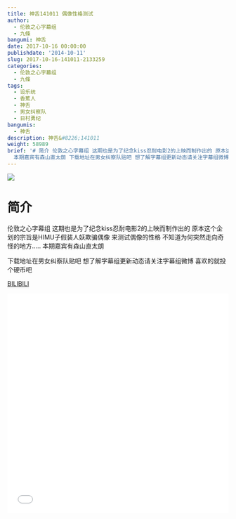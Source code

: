 ```yaml
---
title: 神舌141011 偶像性格测试
author:
  - 伦敦之心字幕组
  - 九條
bangumi: 神舌
date: 2017-10-16 00:00:00
publishdate: '2014-10-11'
slug: 2017-10-16-141011-2133259
categories:
  - 伦敦之心字幕组
  - 九條
tags:
  - 设乐统
  - 香蕉人
  - 神舌
  - 男女纠察队
  - 日村勇纪
bangumis:
  - 神舌
description: 神舌&#8226;141011
weight: 58989
brief: '# 简介 伦敦之心字幕组 这期也是为了纪念kiss忍耐电影2的上映而制作出的 原本这个企划的宗旨是HIMU子假装人妖欺骗偶像 来测试偶像的性格 不知道为何突然走向奇怪的地方.....
  本期嘉宾有森山直太朗 下载地址在男女纠察队贴吧 想了解字幕组更新动态请关注字幕组微博 喜欢的就投个硬币吧'
---
```


![](https://i.imgur.com/WURjhyz.jpg)

# 简介  
伦敦之心字幕组 这期也是为了纪念kiss忍耐电影2的上映而制作出的 原本这个企划的宗旨是HIMU子假装人妖欺骗偶像 来测试偶像的性格 不知道为何突然走向奇怪的地方..... 本期嘉宾有森山直太朗


下载地址在男女纠察队贴吧 想了解字幕组更新动态请关注字幕组微博 喜欢的就投个硬币吧 

  [BILIBILI](https://www.bilibili.com/video/av2133259/)


<div class="vcontainer">  <iframe class='video' src="//www.bilibili.com/blackboard/player.html?aid=2133259" width="100%" height="500" frameborder="0" allowfullscreen="allowfullscreen"></iframe></div>
